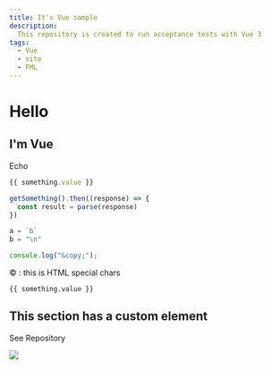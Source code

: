 ```yaml
---
title: It's Vue sample
description:
  This repository is created to run acceptance tests with Vue 3
tags:
  - Vue
  - vite
  - FML
---
```


# Hello

## I'm Vue

Echo

```js
{{ something.value }}

getSomething().then((response) => {
  const result = parse(response)
})

a = `b`
b = "\n"

console.log("&copy;");
```

&copy; : this is HTML special chars

`{{ something.value }}`

## This section has a custom element

<link-to-repository color="#37ae70">See Repository</link-to-repository>

<img src="src/brew.png">
